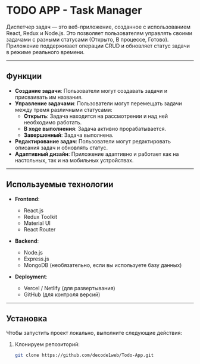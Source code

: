 # TODO APP - Task Manager

Диспетчер задач — это веб-приложение, созданное с использованием React, Redux и Node.js. Это позволяет пользователям управлять своими задачами с разными статусами (Открыто, В процессе, Готово). Приложение поддерживает операции CRUD и обновляет статус задачи в режиме реального времени.

---

## Функции

- **Создание задачи**: Пользователи могут создавать задачи и присваивать им названия.
- **Управление задачами**: Пользователи могут перемещать задачи между тремя различными статусами:
  - **Открыть**: Задача находится на рассмотрении и над ней необходимо работать.
  - **В ходе выполнения**: Задача активно прорабатывается.
  - **Завершенный**: Задача выполнена.
- **Редактирование задач**: Пользователи могут редактировать описания задач и обновлять статус.
- **Адаптивный дизайн**: Приложение адаптивно и работает как на настольных, так и на мобильных устройствах.
---

## Используемые технологии

- **Frontend**:
  - React.js
  - Redux Toolkit
  - Material UI
  - React Router

- **Backend**:
  - Node.js
  - Express.js
  - MongoDB (необязательно, если вы используете базу данных)

- **Deployment**:
  - Vercel / Netlify (для развертывания)
  - GitHub (для контроля версий)

---

## Установка

Чтобы запустить проект локально, выполните следующие действия:

1. Клонируем репозиторий:
    ```bash
    git clone https://github.com/decode1web/Todo-App.git

